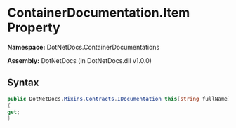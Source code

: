 # ContainerDocumentation.Item Property
**Namespace:** DotNetDocs.ContainerDocumentations

**Assembly:** DotNetDocs (in DotNetDocs.dll v1.0.0)
## Syntax
```csharp
public DotNetDocs.Mixins.Contracts.IDocumentation this[string fullName]
{
get;
}
```
